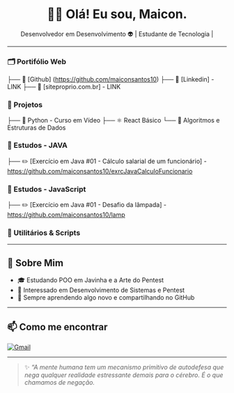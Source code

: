 <h1 align="center">🧑‍💻 Olá! Eu sou, Maicon.</h1>
<p align="center">
  Desenvolvedor em Desenvolvimento 👽 | Estudante de Tecnologia | 
</p>


---

### 🗂️ Portifólio Web 
├── 💼 [Github] (https://github.com/maiconsantos10)
├── 💼 [Linkedin] - LINK
├── 💼 [siteproprio.com.br] - LINK


### 📁 Projetos
├── 🐍 Python - Curso em Vídeo
├── ⚛️ React Básico
└── 🔣 Algoritmos e Estruturas de Dados

### 📁 Estudos - JAVA
├── ✏️ [Exercício em Java #01 - Cálculo salarial de um funcionário] - https://github.com/maiconsantos10/exrcJavaCalculoFuncionario



### 📁 Estudos - JavaScript
├── ✏️ [Exercício em Java #01 - Desafio da lâmpada] - https://github.com/maiconsantos10/lamp



### 📁 Utilitários & Scripts

---

## 🌱 Sobre Mim

- 🎓 Estudando POO em Javinha e a Arte do Pentest
- 🧠 Interessado em Desenvolvimento de Sistemas e Pentest
- 🚀 Sempre aprendendo algo novo e compartilhando no GitHub

---

## 📫 Como me encontrar
  
[![Gmail](https://img.shields.io/badge/-Email-red?style=flat&logo=gmail&logoColor=white)](mailto:maiconemanueldeoliveira@outlook.com)

---

> ✨ *“A mente humana tem um mecanismo primitivo de autodefesa que nega qualquer realidade estressante demais para o cérebro. É o que chamamos de negação.*

